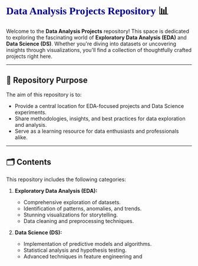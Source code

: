 # <span style="color:darkblue; font-family:Georgia;">**Data Analysis Projects Repository**</span> 📊

Welcome to the **Data Analysis Projects** repository! This space is dedicated to exploring the fascinating world of **Exploratory Data Analysis (EDA)** and **Data Science (DS)**. Whether you're diving into datasets or uncovering insights through visualizations, you'll find a collection of thoughtfully crafted projects right here.

---

## 🚀 **Repository Purpose**
The aim of this repository is to:
- Provide a central location for EDA-focused projects and Data Science experiments.
- Share methodologies, insights, and best practices for data exploration and analysis.
- Serve as a learning resource for data enthusiasts and professionals alike.

---

## 🗂️ **Contents**
This repository includes the following categories:

1. **Exploratory Data Analysis (EDA):**
   - Comprehensive exploration of datasets.
   - Identification of patterns, anomalies, and trends.
   - Stunning visualizations for storytelling.
   - Data cleaning and preprocessing techniques.

2. **Data Science (DS):**
   - Implementation of predictive models and algorithms.
   - Statistical analysis and hypothesis testing.
   - Advanced techniques in feature engineering and 
